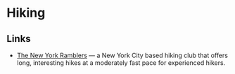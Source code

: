 # Hiking

## Links
- [The New York Ramblers](https://www.nyramblers.org/) — a New York City based hiking club that offers long, interesting hikes at a moderately fast pace for experienced hikers.
